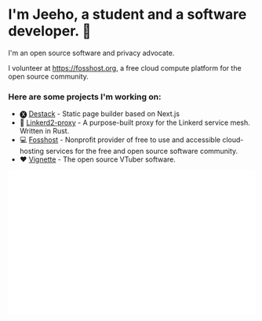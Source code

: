  
# I'm Jeeho, a student and a software developer. 👋

 I'm an open source software and privacy advocate.

I  volunteer at https://fosshost.org, a free cloud compute platform for the open source community. 


### Here are some projects I'm working on:
- 🅧  [Destack](https://github.com/liveduo/destack) - Static page builder based on Next.js
- 🦀  [Linkerd2-proxy](https://github.com/linkerd/linkerd2-proxy) - A purpose-built proxy for the Linkerd service mesh. Written in Rust.
- 💻 [Fosshost](https://fosshost.org) - Nonprofit provider of free to use and accessible cloud-hosting services for the free and open source software community. 
- ❤️  [Vignette](https://vignetteapp.org) - The open source VTuber software.


![My GitHub stats](https://github.com/JcdeA/stats/blob/master/generated/overview.svg)

  



